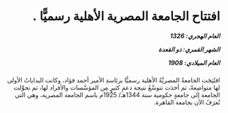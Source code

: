 <h1 dir="rtl">افتتاح الجامعة المصرية الأهلية رسميًّا .</h1>

<h5 dir="rtl">العام الهجري:  1326

الشهر القمري: ذو القعدة

العام الميلادي: 1908</h5>

<p dir="rtl">افتُتِحَت الجامعةُ المصريَّةُ الأهلية رسميًّا برئاسةِ الأمير أحمد فؤاد، وكانت البداياتُ الأولى لها متواضِعةً، ثم أخذت تتوسَّعُ نتيجة دعمِ كثيرٍ مِن المؤسَّسات والأفراد لها، ثم تحوَّلت الجامعة إلى جامعةٍ حكومية سنة 1344هـ/ 1925م باسم الجامعة المصرية، وهي التي تُعرَفُ الآن بجامعة القاهرة.</p></br>
